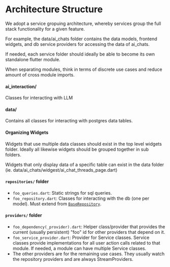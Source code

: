 # Architecture Structure

We adopt a service gropuing architecture, whereby services group the full stack functionality for a given feature. 

For example, the data/ai_chats folder contains the data models, frontend widgets, and db service providers for accessing the data of ai_chats. 

If needed, each service folder should ideally be able to become its own standalone flutter module. 

When separating modules, think in terms of discrete use cases and reduce amount of cross module imports. 

#### ai_interaction/
Classes for interacting with LLM 

#### data/
Contains all classes for interacting with postgres data tables. 

#### Organizing Widgets

Widgets that use multiple data classes should exist in the top level widgets folder. 
Ideally all likewise widgets should be grouped together in sub folders. 

Widgets that only display data of a specific table can exist in the data folder (ie. data/ai_chats/widgest/ai_chat_threads_page.dart) 

#### `repositories/` folder
- `foo_queries.dart`: Static strings for sql queries. 
- `foo_repository.dart`: Classes for interacting with the db (one per model). Must extend from [`BaseRepository`](lib/services/data/common/base_repository.dart).

#### `providers/` folder
- `foo_dependency(_provider).dart`: Helper class/provider that provides the current (usually persistent) "foo" id for other providers that depend on it.
- `foo_service_provider.dart`: Provider for Service classes. Service classes provide implementations for all user action calls related to that module. If needed, a module can have multiple Service classes.
- The other providers are for the remaining use cases. They usually watch the repository providers and are always StreamProviders.
